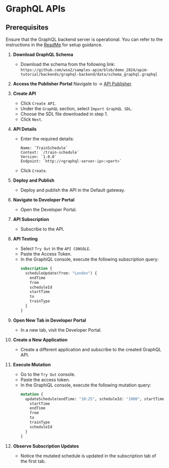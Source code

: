 # GraphQL APIs

## Prerequisites

Ensure that the GraphQL backend server is operational. You can refer to the instructions in the [ReadMe](../resources/backends/graphql-backend/README.md) for setup guidance.

1. **Download GraphQL Schema**
   - Download the schema from the following link: 
     `https://github.com/wso2/samples-apim/blob/demo_2024/apim-tutorial/backends/graphql-backend/data/schema_graphql.graphql`

2. **Access the Publisher Portal**
   Navigate to → [API Publisher](https://localhost:9443/publisher).

3. **Create API**
   - Click `Create API`.
   - Under the `GraphQL` section, select `Import GraphQL SDL`.
   - Choose the SDL file downloaded in step 1.
   - Click `Next`.

4. **API Details**
   - Enter the required details:
     ```
     Name: `TrainSchedule`
     Context: `/train-schedule`
     Version: `1.0.0`
     Endpoint: `http://<graphql-server-ip>:<port>`
     ```
   - Click `Create`.

5. **Deploy and Publish**
   - Deploy and publish the API in the Default gateway.

6. **Navigate to Developer Portal**
   - Open the Developer Portal.

7. **API Subscription**
   - Subscribe to the API.

8. **API Testing**
   - Select `Try Out` in the `API CONSOLE`.
   - Paste the Access Token.
   - In the GraphiQL console, execute the following subscription query:
     ```graphql
     subscription {
       scheduleUpdate(from: "London") {
         endTime
         from
         scheduleId
         startTime
         to
         trainType
       }
     }
     ```

9. **Open New Tab in Developer Portal**
   - In a new tab, visit the Developer Portal.

10. **Create a New Application**
    - Create a different application and subscribe to the created GraphQL API.

11. **Execute Mutation**
    - Go to the `Try Out` console.
    - Paste the access token.
    - In the GraphiQL console, execute the following mutation query:
      ```graphql
      mutation {
        updateSchedule(endTime: "10:25", scheduleId: "1000", startTime: "08:20") {
          startTime
          endTime
          from
          to
          trainType
          scheduleId
        }
      }
      ```

12. **Observe Subscription Updates**
    - Notice the mutated schedule is updated in the subscription tab of the first tab.
